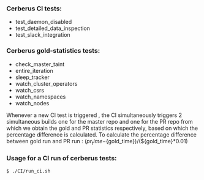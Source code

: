 ### Cerberus CI tests:
 - test_daemon_disabled 
 - test_detailed_data_inspection 
 - test_slack_integration
 
 ### Cerberus gold-statistics tests: 
 - check_master_taint
 - entire_iteration
 - sleep_tracker
 - watch_cluster_operators
 - watch_csrs
 - watch_namespaces
 - watch_nodes

Whenever a new CI test is triggered , the CI simultaneously triggers 2 simultaneous builds one for the master repo and one for the PR repo from which we obtain the gold and PR statistics respectively, based on which the percentage difference is calculated.
To calculate the percentage difference between gold run and PR run : (${pr_time}-${gold_time})/(${gold_time}*0.01)

### Usage for a CI run of cerberus tests: 
```sh
$ ./CI/run_ci.sh 
```
